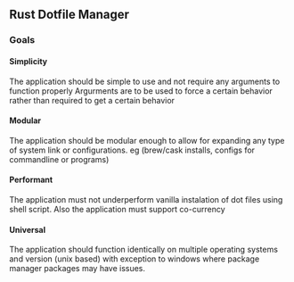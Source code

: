 ## Rust Dotfile Manager

### Goals

#### Simplicity

The application should be simple to use and not require any arguments to function properly
Argurments are to be used to force a certain behavior rather than required to get a certain behavior

#### Modular

The application should be modular enough to allow for expanding any type of system link or configurations. eg (brew/cask installs, configs for commandline or programs)

#### Performant

The application must not underperform vanilla instalation of dot files using shell script.
Also the application must support co-currency

#### Universal

The application should function identically on multiple operating systems and version (unix based) with exception to windows where package manager packages may have issues.
